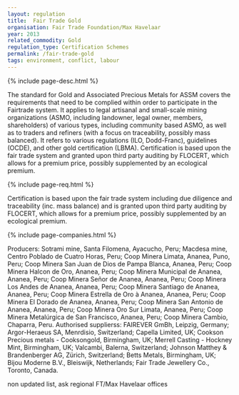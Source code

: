 ```yaml
---
layout: regulation
title:  Fair Trade Gold
organisation: Fair Trade Foundation/Max Havelaar
year: 2013
related_commodity: Gold
regulation_type: Certification Schemes
permalink: /fair-trade-gold
tags: environment, conflict, labour
---
```


{% include page-desc.html %}

The standard for Gold and Associated Precious Metals for ASSM covers the requirements that need to be complied within order to participate in the Fairtrade system. It applies to legal artisanal and small-scale mining organizations (ASMO, including landowner, legal owner, members, shareholders) of various types, including community based ASMO, as well as to traders and refiners (with a focus on traceability, possibly mass balanced). It refers to various regulations (ILO, Dodd-Franc), guidelines (OCDE), and other gold certification (LBMA). Certification is based upon the fair trade system and granted upon third party auditing by FLOCERT, which allows for a premium price, possibly supplemented by an ecological premium.

{% include page-req.html %}

Certification is based upon the fair trade system including due diligence and traceability (inc. mass balance) and is granted upon third party auditing by FLOCERT, which allows for a premium price, possibly supplemented by an ecological premium.

{% include page-companies.html %}

Producers: Sotrami mine, Santa Filomena, Ayacucho, Peru; Macdesa mine, Centro Poblado de Cuatro Horas, Peru; Coop Minera Limata, Ananea, Puno, Peru; Coop Minera San Juan de Dios de Pampa Blanca, Ananea, Peru; Coop Minera Halcon de Oro, Ananea, Peru; Coop Minera Municipal de Ananea, Ananea, Peru; Coop Minera Señor de Ananea, Ananea, Peru; Coop Minera Los Andes de Ananea, Ananea, Peru; Coop Minera Santiago de Ananea, Ananea, Peru; Coop Minera Estrella de Oro à Ananea, Ananea, Peru; Coop Minera El Dorado de Ananea, Ananea, Peru; Coop Minera San Antonio de Ananea, Ananea, Peru; Coop Minera Oro Sur Limata, Ananea, Peru; Coop Minera Metalúrgica de San Francisco, Ananea, Peru; Coop Minera Cambio, Chaparra, Peru. Authorised supplierss: FAIREVER GmBh, Leipzig, Germany; Argor-Heraeus SA, Menrdisio, Switzerland; Capella Limited, UK; Cookson Precious metals - Cooksongold, Birmingham, UK; Merrell Casting - Hockney Mint, Birmingham, UK; Valcambi, Balerna, Switzerland; Johnson Matthey & Brandenberger AG, Zürich, Switzerland; Betts Metals, Birmingham, UK; Bijou Moderne B.V., Bleiswijk, Netherlands; Fair Trade Jewellery Co., Toronto, Canada.

non updated list, ask regional FT/Max Havelaar offices
